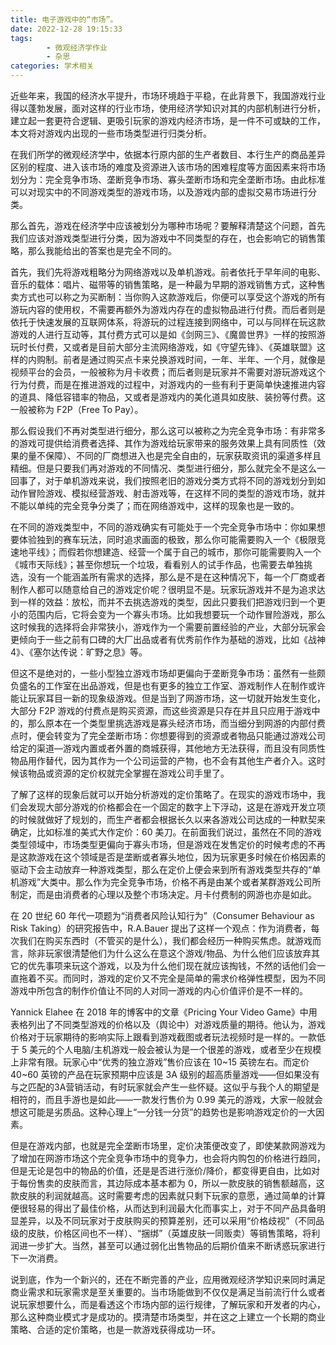 ```yaml
---
title: 电子游戏中的“市场”。
date: 2022-12-28 19:15:33
tags: 
        - 微观经济学作业
        - 杂思
categories: 学术相关
---
```

近些年来，我国的经济水平提升，市场环境趋于平稳，在此背景下，我国游戏行业得以蓬勃发展，面对这样的行业市场，使用经济学知识对其的内部机制进行分析，建立起一套更符合逻辑、更吸引玩家的游戏内经济市场，是一件不可或缺的工作，本文将对游戏内出现的一些市场类型进行归类分析。<!--more-->

在我们所学的微观经济学中，依据本行原内部的生产者数目、本行生产的商品差异区别的程度、进入该市场的难度及资源进入该市场的困难程度等方面因素来将市场划分为：完全竞争市场、垄断竞争市场、寡头垄断市场和完全垄断市场。由此标准可以对现实中的不同游戏类型的游戏市场，以及游戏内部的虚拟交易市场进行分类。

那么首先，游戏在经济学中应该被划分为哪种市场呢？要解释清楚这个问题，首先我们应该对游戏类型进行分类，因为游戏中不同类型的存在，也会影响它的销售策略，那么我能给出的答案也是完全不同的。

首先，我们先将游戏粗略分为网络游戏以及单机游戏。前者依托于早年间的电影、音乐的载体：唱片、磁带等的销售策略，是一种最为早期的游戏销售方式，这种售卖方式也可以称之为买断制：当你购入这款游戏后，你便可以享受这个游戏的所有游玩内容的使用权，不需要再额外为游戏内存在的虚拟物品进行付费。而后者则是依托于快速发展的互联网体系，将游玩的过程连接到网络中，可以与同样在玩这款游戏的人进行互动等，其付费方式可以是如《剑网三》、《魔兽世界》一样的按照游玩时长付费，又或者是目前大部分主流网络游戏，如《守望先锋》、《英雄联盟》这样的内购制。前者是通过购买点卡来兑换游戏时间，一年、半年、一个月，就像是视频平台的会员，一般被称为月卡收费；而后者则是玩家并不需要对游玩游戏这个行为付费，而是在推进游戏的过程中，对游戏内的一些有利于更简单快速推进内容的道具、降低容错率的物品，又或者是游戏内的美化道具如皮肤、装扮等付费。这一般被称为 F2P（Free To Pay）。

那么假设我们不再对类型进行细分，那么这可以被称之为完全竞争市场：有非常多的游戏可提供给消费者选择、其作为游戏给玩家带来的服务效果上具有同质性（效果的量不保障）、不同的厂商想进入也是完全自由的，玩家获取资讯的渠道多样且精细。但是只要我们再对游戏的不同情况、类型进行细分，那么就完全不是这么一回事了，对于单机游戏来说，我们按照老旧的游戏分类方式将不同的游戏划分到如动作冒险游戏、模拟经营游戏、射击游戏等，在这样不同的类型的游戏市场，就并不能以单纯的完全竞争分类了；而在网络游戏中，这样的现象也是一致的。

在不同的游戏类型中，不同的游戏确实有可能处于一个完全竞争市场中：你如果想要体验独到的赛车玩法，同时追求画面的极致，那么你可能需要购入一个《极限竞速地平线》；而假若你想建造、经营一个属于自己的城市，那你可能需要购入一个《城市天际线》；甚至你想玩一个垃圾，看看别人的试手作品，也需要去单独挑选，没有一个能涵盖所有需求的选择，那么是不是在这种情况下，每一个厂商或者制作人都可以随意给自己的游戏定价呢？很明显不是。玩家玩游戏并不是为追求达到一样的效益：放松，而并不去挑选游戏的类型，因此只要我们把游戏归到一个更小的范围内后，它将会变为一个寡头市场。比如我想要玩一个动作冒险游戏，那么这时候我的选择将会非常狭小，游戏作为一个需要前置经验的产业，大部分玩家会更倾向于一些之前有口碑的大厂出品或者有优秀前作作为基础的游戏，比如《战神4》、《塞尔达传说：旷野之息》等。

但这不是绝对的，一些小型独立游戏市场却更偏向于垄断竞争市场：虽然有一些颇负盛名的工作室在出品游戏，但是也有更多的独立工作室、游戏制作人在制作或许能让玩家耳目一新的现象级游戏。但是当到了网游市场，这一切就开始发生变化，大部分 F2P 游戏的付费点是购买资源，而这些资源是只存在并且只应用于游戏中的，那么原本在一个类型里挑选游戏是寡头经济市场，而当细分到网游的内部付费点时，便会转变为了完全垄断市场：你想要得到的资源或者物品只能通过游戏公司给定的渠道—游戏内置或者外置的商城获得，其他地方无法获得，而且没有同质性物品用作替代，因为其作为一个公司运营的产物，也不会有其他生产者介入。这时候该物品或资源的定价权就完全掌握在游戏公司手里了。

了解了这样的现象后就可以开始分析游戏的定价策略了。在现实的游戏市场中，我们会发现大部分游戏的价格都会在一个固定的数字上下浮动，这是在游戏开发立项的时候就做好了规划的，而生产者都会根据长久以来各游戏公司达成的一种默契来确定，比如标准的美式大作定价：60 美刀。在前面我们说过，虽然在不同的游戏类型领域中，市场类型更偏向于寡头市场，但是游戏在发售定价的时候考虑的不再是这款游戏在这个领域是否是垄断或者寡头地位，因为玩家更多时候在价格因素的驱动下会主动放弃一种游戏类型，那么在定价上便会来到所有游戏类型共存的“单机游戏”大类中。那么作为完全竞争市场，价格不再是由某个或者某群游戏公司所制定，而是由消费者的心理以及整个市场决定。月卡付费制的网游也亦是如此。

在 20 世纪 60 年代一项题为“消费者风险认知行为”（Consumer Behaviour as Risk Taking）的研究报告中，R.A.Bauer 提出了这样一个观点：作为消费者，每次我们在购买东西时（不管买的是什么），我们都会经历一种购买焦虑。就游戏而言，除非玩家很清楚他们为什么这么在意这个游戏/物品、为什么他们应该放弃其它的优先事项来玩这个游戏，以及为什么他们现在就应该掏钱，不然的话他们会一直拖着不买。而同时，游戏的定价又不完全是简单的需求价格弹性模型，因为不同游戏中所包含的制作价值让不同的人对同一游戏的内心价值评价是不一样的。

Yannick Elahee 在 2018 年的博客中的文章《Pricing Your Video Game》中用表格列出了不同类型游戏的价格以及（舆论中）对游戏质量的期待。他认为，游戏价格对于玩家期待的影响实际上跟看到游戏截图或者玩法视频时是一样的。一款低于 5 美元的个人电脑/主机游戏一般会被认为是一个很差的游戏，或者至少在规模上非常有限。玩家心中“优秀的独立游戏”售价应该在 10~15 英镑左右。而定价 40~60 英镑的产品在玩家预期中应该是 3A 级别的超高质量游戏——但如果没有与之匹配的3A营销活动，有时玩家就会产生一些怀疑。这似乎与我个人的期望是相符的，而且手游也是如此——一款发行售价为 0.99 美元的游戏，大家一般就会想这可能是劣质品。这种心理上“一分钱一分货”的趋势也是影响游戏定价的一大因素。

但是在游戏内部，也就是完全垄断市场里，定价决策便改变了，即使某款网游戏为了增加在网游市场这个完全竞争市场中的竞争力，也会将内购包的价格进行趋同，但是无论是包中的物品的价值，还是是否进行涨价/降价，都变得更自由，比如对于每份售卖的皮肤而言，其边际成本基本都为 0，所以一款皮肤的销售额越高，这款皮肤的利润就越高。这时需要考虑的因素就只剩下玩家的意愿，通过简单的计算便很轻易的得出了最佳价格，从而达到利润最大化而事实上，对于不同产品具备明显差异，以及不同玩家对于皮肤购买的预算差别，还可以采用“价格歧视”（不同品级的皮肤，价格区间也不一样）、“捆绑”（英雄皮肤一同贩卖）等销售策略，将利润进一步扩大。当然，甚至可以通过弱化出售物品的后期价值来不断诱惑玩家进行下一次消费。

说到底，作为一个新兴的，还在不断完善的产业，应用微观经济学知识来同时满足商业需求和玩家需求是至关重要的。当市场能做到不仅仅是满足当前流行什么或者说玩家想要什么，而是看透这个市场内部的运行规律，了解玩家和开发者的内心，那么这种商业模式才是成功的。摸清楚市场类型，并在这之上建立一个长期的商业策略、合适的定价策略，也是一款游戏获得成功一环。
